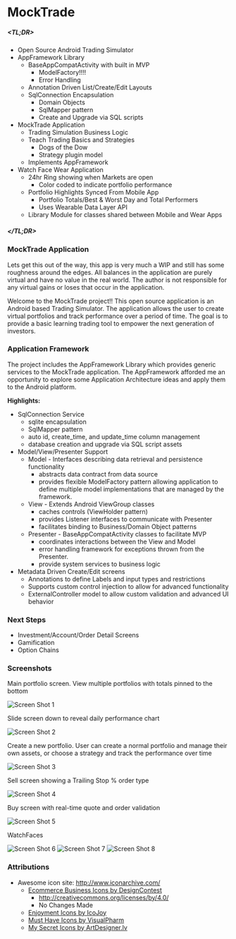 MockTrade 
===============================


##### &lt;TL;DR&gt;

* Open Source Android Trading Simulator
* AppFramework Library
    * BaseAppCompatActivity with built in MVP
        * ModelFactory!!!!
        * Error Handling
    * Annotation Driven List/Create/Edit Layouts
    * SqlConnection Encapsulation
        * Domain Objects
        * SqlMapper pattern
        * Create and Upgrade via SQL scripts
* MockTrade Application
    * Trading Simulation Business Logic
    * Teach Trading Basics and Strategies 
        * Dogs of the Dow
        * Strategy plugin model
    * Implements AppFramework
* Watch Face Wear Application
    * 24hr Ring showing when Markets are open
        * Color coded to indicate portfolio performance
    * Portfolio Highlights Synced From Mobile App
        * Portfolio Totals/Best & Worst Day and Total Performers
        * Uses Wearable Data Layer API
    * Library Module for classes shared between Mobile and Wear Apps

##### &lt;/TL;DR&gt;

### MockTrade Application
Lets get this out of the way, this app is very much a WIP and still has 
some roughness around the edges. All balances in the application are purely 
virtual and have no value in the real world. The author is not responsible 
for any virtual gains or loses that occur in the application. 

Welcome to the MockTrade project!! This open source application is an Android 
based Trading Simulator. The application allows the user to create virtual 
portfolios and track performance over a period of time. The goal is to 
provide a basic learning trading tool to empower the next generation of investors. 

### Application Framework
The project includes the AppFramework Library which provides generic services 
to the MockTrade application. The AppFramework afforded me an opportunity to 
explore some Application Architecture ideas and apply them to the Android platform. 

**Highlights:**

* SqlConnection Service
    * sqlite encapsulation
    * SqlMapper pattern
    * auto id, create_time, and update_time column management
    * database creation and upgrade via SQL script assets
* Model/View/Presenter Support
    * Model - Interfaces describing data retrieval and persistence functionality
        * abstracts data contract from data source
        * provides flexible ModelFactory pattern allowing application to define multiple 
        model implementations that are managed by the framework. 
    * View - Extends Android ViewGroup classes
        * caches controls (ViewHolder pattern)
        * provides Listener interfaces to communicate with Presenter
        * facilitates binding to Business/Domain Object patterns
    * Presenter - BaseAppCompatActivity classes to facilitate MVP
        * coordinates interactions between the View and Model 
        * error handling framework for exceptions thrown from the Presenter. 
        * provide system services to business logic
* Metadata Driven Create/Edit screens
    * Annotations to define Labels and input types and restrictions
    * Supports custom control injection to allow for advanced functionality
    * ExternalController model to allow custom validation and advanced UI behavior

### Next Steps
* Investment/Account/Order Detail Screens
* Gamification
* Option Chains

### Screenshots

Main portfolio screen. View multiple portfolios with totals pinned to the bottom

![Screen Shot 1](./Mocktrade_ss1.png)

Slide screen down to reveal daily performance chart

![Screen Shot 2](./Mocktrade_ss5.png)

Create a new portfolio. User can create a normal portfolio and
manage their own assets, or choose a strategy and track the
performance over time

![Screen Shot 3](./Mocktrade_ss2.png)

Sell screen showing a Trailing Stop % order type

![Screen Shot 4](./Mocktrade_ss3.png)

Buy screen with real-time quote and order validation

![Screen Shot 5](./Mocktrade_ss4.png)

WatchFaces

![Screen Shot 6](./preview_digital.png)
 ![Screen Shot 7](./preview_digital_circular.png)
 ![Screen Shot 8](./preview_digital_circular_chin.png)

### Attributions
* Awesome icon site: http://www.iconarchive.com/
    * [Ecommerce Business Icons by DesignContest](http://www.designcontest.com) 
        * http://creativecommons.org/licenses/by/4.0/
        * No Changes Made
    * [Enjoyment Icons by IcoJoy](http://www.icojoy.com)
    * [Must Have Icons by VisualPharm](http://www.visualpharm.com/)
    * [My Secret Icons by ArtDesigner.lv](http://artdesigner.lv/) 



